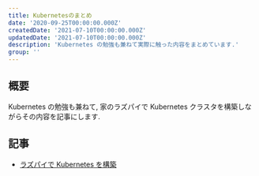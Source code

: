 ```yaml
---
title: Kubernetesのまとめ
date: '2020-09-25T00:00:00.000Z'
createdDate: '2021-07-10T00:00:00.000Z'
updatedDate: '2021-07-10T00:00:00.000Z'
description: 'Kubernetes の勉強も兼ねて実際に触った内容をまとめています.'
group: ''
---
```


## 概要

Kubernetes の勉強も兼ねて, 家のラズパイで Kubernetes クラスタを構築しながらその内容を記事にします.

## 記事

- [ラズパイで Kubernetes を構築](/blog/infra/kubernetes/how-to-create-cluster-logical-hardway/)
